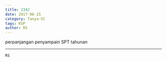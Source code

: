 ```yaml
---
title: 2342
date: 2017-06-15
category: Tanya-SC
tags: KUP
author: RS
---
```


perpanjangan penyampain SPT tahunan

---



`RS`
